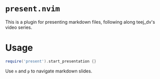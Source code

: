 # `present.nvim`

This is a plugin for presenting markdown files, following along teej_dv's video series.

# Usage

```lua
require('present').start_presentation {}
```

Use `n` and `p` to navigate markdown slides.
